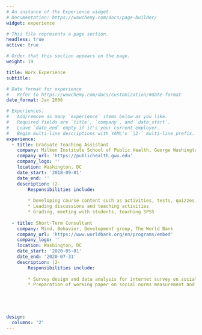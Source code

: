 ```yaml
---
# An instance of the Experience widget.
# Documentation: https://wowchemy.com/docs/page-builder/
widget: experience

# This file represents a page section.
headless: true
active: true

# Order that this section appears on the page.
weight: 19

title: Work Experience
subtitle:

# Date format for experience
#   Refer to https://wowchemy.com/docs/customization/#date-format
date_format: Jan 2006

# Experiences.
#   Add/remove as many `experience` items below as you like.
#   Required fields are `title`, `company`, and `date_start`.
#   Leave `date_end` empty if it's your current employer.
#   Begin multi-line descriptions with YAML's `|2-` multi-line prefix.
experience:
  - title: Graduate Teaching Assistant
    company: Milken Institute School of Public Health, George Washington University
    company_url: 'https://publichealth.gwu.edu'
    company_logo: ''
    location: Washington, DC
    date_start: '2018-09-01'
    date_end: ''
    description: |2-
        Responsibilities include:
        
        * Developing course content such as activities, tests, quizzes, etc.
        * Leading discussions and teaching activities
        * Grading, meeting with students, teaching SPSS
        
  - title: Short-Term Consultant
    company: Mind, Behavior, Development group, The World Bank
    company_url: 'https://www.worldbank.org/en/programs/embed'
    company_logo: ''
    location: Washington, DC
    date_start: '2020-05-01'
    date_end: '2020-07-31'
    description: |2-
        Responsibilities include:
       
        * Survey design and data analysis for internet survey on social norms around household behaviors and COVID-19 impacts conducted in Jordan, Tunisia, and Morocco.
        * Preparation of working paper on social norms measurement and analysis approaches.



  

design:
  columns: '2'
---
```

